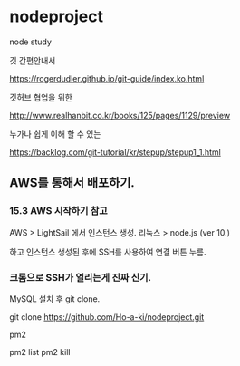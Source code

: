 # nodeproject
node study

깃 간편안내서

https://rogerdudler.github.io/git-guide/index.ko.html

깃허브 협업을 위한

http://www.realhanbit.co.kr/books/125/pages/1129/preview

누가나 쉽게 이해 할 수 있는

https://backlog.com/git-tutorial/kr/stepup/stepup1_1.html


## AWS를 통해서 배포하기.

### 15.3 AWS 시작하기 참고

AWS > LightSail 에서 인스턴스 생성.
리눅스 > node.js (ver 10.)

하고 인스턴스 생성된 후에 SSH를 사용하여 연결 버튼 누름.

### 크롬으로 SSH가 열리는게 진짜 신기.

MySQL 설치 후 git clone.

git clone https://github.com/Ho-a-ki/nodeproject.git

pm2

pm2 list
pm2 kill
